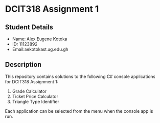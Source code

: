 # DCIT318 Assignment 1

## Student Details
- Name: Alex Eugene Kotoka
- ID: 11123892
- Email:aekotokast.ug.edu.gh

## Description
This repository contains solutions to the following C# console applications for DCIT318 Assignment 1:

1. Grade Calculator
2. Ticket Price Calculator
3. Triangle Type Identifier

Each application can be selected from the menu when the console app is run.
